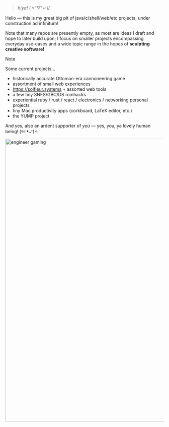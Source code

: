 > _hiya!_ (〃'▽'〃)/

Hello — this is my great big pit of java/c/shell/web/etc projects, under construction ad infinitum! 

Note that many repos are presently empty, as most are ideas I draft and hope to later build upon; I focus on smaller projects encompassing everyday use-cases and a wide topic range in the hopes of **sculpting creative software!**

  > [!note]
> Some current projects...
> - historically accurate Ottoman-era cannoneering game
> - assortment of small web experiences
> - https://solfleur.systems + assorted web tools
> - a few tiny SNES/GBC/DS romhacks
> - experiential ruby / rust / react / electronics / networking personal projects
> - tiny Mac productivity apps (corkboard, LaTeX editor, etc.)
> - the YUMP project

And yes, also an ardent supporter of _you_ — yes, you, ya lovely human being! (୨୧ ❛ᴗ❛)✧
<p align:"center">
<img width="898" alt="engineer gaming" src="https://github.com/pocketrice/pocketrice/assets/79682953/3a448f09-89e0-490a-9afc-3807ce21804f">
</p>

